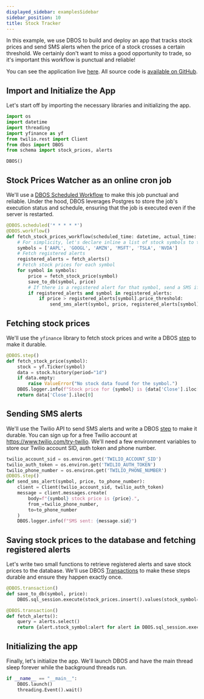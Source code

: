 ```yaml
---
displayed_sidebar: examplesSidebar
sidebar_position: 10
title: Stock Tracker
---
```


In this example, we use DBOS to build and deploy an app that tracks stock prices and send SMS alerts when the price of a stock crosses a certain threshold. We certainly don't want to miss a good opportunity to trade, so it's important this workflow is punctual and reliable!

You can see the application live [here](https://max-stock-prices.cloud.dbos.dev/). All source code is [available on GitHub](https://github.com/dbos-inc/dbos-demo-apps/tree/main/python/stock-prices).

## Import and Initialize the App

Let's start off by importing the necessary libraries and initializing the app.

```python
import os
import datetime
import threading
import yfinance as yf
from twilio.rest import Client
from dbos import DBOS
from schema import stock_prices, alerts

DBOS()
```

## Stock Prices Watcher as an online cron job

We'll use a [DBOS Scheduled Workflow](../tutorials/scheduled-workflows) to make this job punctual and reliable.
Under the hood, DBOS leverages Postgres to store the job's execution status and schedule, ensuring that the job is executed even if the server is restarted.

```python
@DBOS.scheduled('* * * * *')
@DBOS.workflow()
def fetch_stock_prices_workflow(scheduled_time: datetime, actual_time: datetime):
    # For simplicity, let's declare inline a list of stock symbols to track
    symbols = ['AAPL', 'GOOGL', 'AMZN', 'MSFT', 'TSLA', 'NVDA']
    # Fetch registered alerts
    registered_alerts = fetch_alerts()
    # Fetch stock prices for each symbol
    for symbol in symbols:
        price = fetch_stock_price(symbol)
        save_to_db(symbol, price)
        # If there is a registered alert for that symbol, send a SMS if the price is above the alert threshold
        if registered_alerts and symbol in registered_alerts:
            if price > registered_alerts[symbol].price_threshold:
                send_sms_alert(symbol, price, registered_alerts[symbol].phone_number)
```

## Fetching stock prices

We'll use the `yfinance` library to fetch stock prices and write a DBOS [step](../tutorials/step-tutorial) to make it durable.

```python
@DBOS.step()
def fetch_stock_price(symbol):
    stock = yf.Ticker(symbol)
    data = stock.history(period="1d")
    if data.empty:
        raise ValueError("No stock data found for the symbol.")
    DBOS.logger.info(f"Stock price for {symbol} is {data['Close'].iloc[0]}")
    return data['Close'].iloc[0]
```

## Sending SMS alerts

We'll use the Twilio API to send SMS alerts and write a DBOS [step](../tutorials/step-tutorial) to make it durable. You can sign up for a free Twilio account at https://www.twilio.com/try-twilio. We'll need a few environment variables to store our Twilio account SID, auth token and phone number.

```python
twilio_account_sid = os.environ.get('TWILIO_ACCOUNT_SID')
twilio_auth_token = os.environ.get('TWILIO_AUTH_TOKEN')
twilio_phone_number = os.environ.get('TWILIO_PHONE_NUMBER')
@DBOS.step()
def send_sms_alert(symbol, price, to_phone_number):
    client = Client(twilio_account_sid, twilio_auth_token)
    message = client.messages.create(
        body=f"{symbol} stock price is {price}.",
        from_=twilio_phone_number,
        to=to_phone_number
    )
    DBOS.logger.info(f"SMS sent: {message.sid}")
```

## Saving stock prices to the database and fetching registered alerts

Let's write two small functions to retrieve registered alerts and save stock prices to the database.
We'll use DBOS [Transactions](../tutorials/transaction-tutorial) to make these steps durable and ensure they happen exactly once.

```python
@DBOS.transaction()
def save_to_db(symbol, price):
    DBOS.sql_session.execute(stock_prices.insert().values(stock_symbol=symbol, stock_price=price))

@DBOS.transaction()
def fetch_alerts():
    query = alerts.select()
    return {alert.stock_symbol:alert for alert in DBOS.sql_session.execute(query).fetchall()}
```


## Initializing the app

Finally, let's initialize the app. We'll launch DBOS and have the main thread sleep forever while the background threads run.
```python
if __name__ == "__main__":
    DBOS.launch()
    threading.Event().wait()
```
